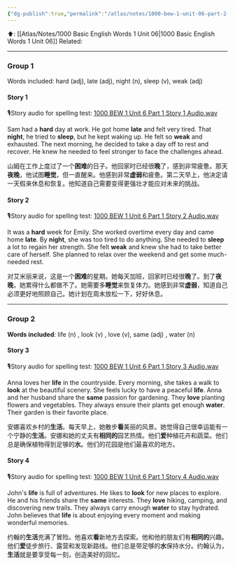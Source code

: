 ```yaml
---
{"dg-publish":true,"permalink":"/atlas/notes/1000-bew-1-unit-06-part-2-stories/"}
---
```


⬆️: [[Atlas/Notes/1000 Basic English Words 1 Unit 06\|1000 Basic English Words 1 Unit 06]]
Related: 

---
### Group 1
Words included: hard (adj), late (adj), night (n), sleep (v), weak (adj) 

#### Story 1
🎙️Story audio for spelling test: [1000 BEW 1 Unit 6 Part 1 Story 1 Audio.wav](https://drive.google.com/file/d/1ZCY-rWWRZIPCXHF-bQzjJpVfHgFuw57c/view?usp=drive_link)

Sam had a **hard** day at work. He got home **late** and felt very tired. That **night**, he tried to **sleep**, but he kept waking up. He felt so **weak** and exhausted. The next morning, he decided to take a day off to rest and recover. He knew he needed to feel stronger to face the challenges ahead.

山姆在工作上度过了一个**困难**的日子。他回家时已经很**晚**了，感到非常疲惫。那天**夜晚**，他试图**睡觉**，但一直醒来。他感到非常**虚弱**和疲惫。第二天早上，他决定请一天假来休息和恢复。他知道自己需要变得更强壮才能应对未来的挑战。

#### Story 2
🎙️Story audio for spelling test: [1000 BEW 1 Unit 6 Part 1 Story 2 Audio.wav](https://drive.google.com/file/d/1n91TZMUrn2qIaktWPJ4Vgz83cqhK6rzZ/view?usp=drive_link)

It was a **hard** week for Emily. She worked overtime every day and came home **late**. By **night**, she was too tired to do anything. She needed to **sleep** a lot to regain her strength. She felt **weak** and knew she had to take better care of herself. She planned to relax over the weekend and get some much-needed rest.

对艾米丽来说，这是一个**困难**的星期。她每天加班，回家时已经很**晚**了。到了**夜晚**，她累得什么都做不了。她需要多**睡觉**来恢复体力。她感到非常**虚弱**，知道自己必须更好地照顾自己。她计划在周末放松一下，好好休息。

---
### Group 2
**Words included**: life (n) , look (v) , love (v), same (adj) , water (n)

#### Story 3
🎙️Story audio for spelling test: [1000 BEW 1 Unit 6 Part 1 Story 3 Audio.wav](https://drive.google.com/file/d/18XYZdJecMhcgEKIR25Ni81FVwK-hHzSj/view?usp=drive_link)

Anna loves her **life** in the countryside. Every morning, she takes a walk to **look** at the beautiful scenery. She feels lucky to have a peaceful **life**. Anna and her husband share the **same** passion for gardening. They **love** planting flowers and vegetables. They always ensure their plants get enough **water**. Their garden is their favorite place.

安娜喜欢乡村的**生活**。每天早上，她散步**看**美丽的风景。她觉得自己很幸运能有一个宁静的**生活**。安娜和她的丈夫有**相同的**园艺热情。他们**爱**种植花卉和蔬菜。他们总是确保植物得到足够的**水**。他们的花园是他们最喜欢的地方。

#### Story 4
🎙️Story audio for spelling test: [1000 BEW 1 Unit 6 Part 1 Story 4 Audio.wav](https://drive.google.com/file/d/1Cv2Ls-kqc7m8Rva8Zn-lYeB0VF9yopu6/view?usp=drive_link)

John's **life** is full of adventures. He likes to **look** for new places to explore. He and his friends share the **same** interests. They **love** hiking, camping, and discovering new trails. They always carry enough **water** to stay hydrated. John believes that **life** is about enjoying every moment and making wonderful memories.

约翰的**生活**充满了冒险。他喜欢**看**新地方去探索。他和他的朋友们有**相同的**兴趣。他们**爱**徒步旅行、露营和发现新路线。他们总是带足够的**水**保持水分。约翰认为，**生活**就是要享受每一刻，创造美好的回忆。